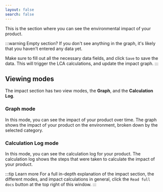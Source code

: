 ```yaml
---
layout: false
search: false
---
```


<script setup>
import { useData } from 'vitepress'
import MinidocStyles from '../MinidocStyles.vue'
const { site, frontmatter } = useData()
</script>

<MinidocStyles />

This is the section where you can see the environmental impact of your product.

:::warning Empty section?
If you don't see anything in the graph, it's likely that you haven't entered any data yet.

Make sure to fill out all the necessary data fields, and click `Save` to save the data. This will trigger the LCA calculations, and update the impact graph.
:::

## Viewing modes
The impact section has two view modes, the **Graph**, and the **Calculation Log**.

### Graph mode

In this mode, you can see the impact of your product over time. The graph shows the impact of your product on the environment, broken down by the selected category.

### Calculation Log mode

In this mode, you can see the calculation log for your product. The calculation log shows the steps that were taken to calculate the impact of your product.

:::tip Learn more
For a full in-depth explanation of the impact section, the different modes, and impact calculations in general,  click the `Read full docs` button at the top right of this window.
:::